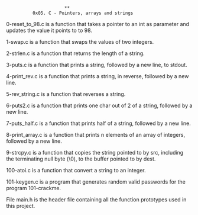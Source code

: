                           **
			  0x05. C - Pointers, arrays and strings

0-reset_to_98.c is a function that takes a pointer to an int as parameter and updates the value it points to to 98.

1-swap.c is a function that swaps the values of two integers.

2-strlen.c is a function that returns the length of a string.

3-puts.c is a function that prints a string, followed by a new line, to stdout.

4-print_rev.c is a function that prints a string, in reverse, followed by a new line.

5-rev_string.c is a function that reverses a string.

6-puts2.c is a function that prints one char out of 2 of a string, followed by a new line.

7-puts_half.c is a function that prints half of a string, followed by a new line.

8-print_array.c is a function that prints n elements of an array of integers, followed by a new line.

9-strcpy.c is a function that copies the string pointed to by src, including the terminating null byte (\0), to the buffer pointed to by dest.

100-atoi.c is a function that convert a string to an integer.

101-keygen.c is a program that generates random valid passwords for the program 101-crackme.

File main.h is the header file containing all the function prototypes used in this project.
